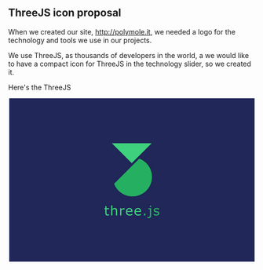 ## ThreeJS icon proposal

When we created our site, http://polymole.it, we needed a logo for the technology and tools we use in our projects. 

We use ThreeJS, as thousands of developers in the world, a we would like to have a compact icon for ThreeJS in the technology slider, so we created it.

Here's the ThreeJS

<p align="center">
  <img src="./threejs-bg.jpg" width="500px" />
</p>
